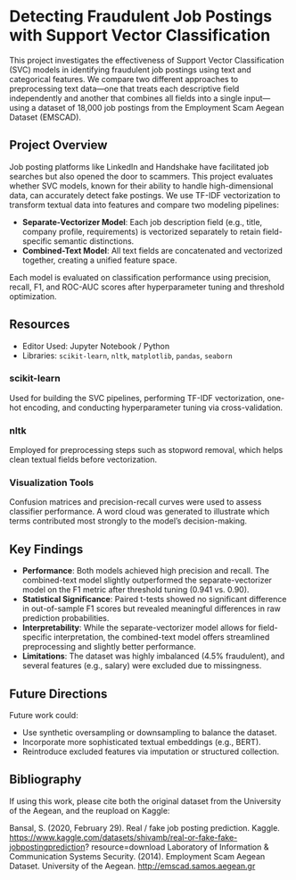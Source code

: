 # Detecting Fraudulent Job Postings with Support Vector Classification

This project investigates the effectiveness of Support Vector Classification (SVC) models in identifying fraudulent job postings using text and categorical features. We compare two different approaches to preprocessing text data—one that treats each descriptive field independently and another that combines all fields into a single input—using a dataset of 18,000 job postings from the Employment Scam Aegean Dataset (EMSCAD).

## Project Overview

Job posting platforms like LinkedIn and Handshake have facilitated job searches but also opened the door to scammers. This project evaluates whether SVC models, known for their ability to handle high-dimensional data, can accurately detect fake postings. We use TF-IDF vectorization to transform textual data into features and compare two modeling pipelines:

- **Separate-Vectorizer Model**: Each job description field (e.g., title, company profile, requirements) is vectorized separately to retain field-specific semantic distinctions.
- **Combined-Text Model**: All text fields are concatenated and vectorized together, creating a unified feature space.

Each model is evaluated on classification performance using precision, recall, F1, and ROC-AUC scores after hyperparameter tuning and threshold optimization.

## Resources
- Editor Used: Jupyter Notebook / Python
- Libraries: `scikit-learn`, `nltk`, `matplotlib`, `pandas`, `seaborn`

### scikit-learn
Used for building the SVC pipelines, performing TF-IDF vectorization, one-hot encoding, and conducting hyperparameter tuning via cross-validation.

### nltk
Employed for preprocessing steps such as stopword removal, which helps clean textual fields before vectorization.

### Visualization Tools
Confusion matrices and precision-recall curves were used to assess classifier performance. A word cloud was generated to illustrate which terms contributed most strongly to the model’s decision-making.

## Key Findings

- **Performance**: Both models achieved high precision and recall. The combined-text model slightly outperformed the separate-vectorizer model on the F1 metric after threshold tuning (0.941 vs. 0.90).
- **Statistical Significance**: Paired t-tests showed no significant difference in out-of-sample F1 scores but revealed meaningful differences in raw prediction probabilities.
- **Interpretability**: While the separate-vectorizer model allows for field-specific interpretation, the combined-text model offers streamlined preprocessing and slightly better performance.
- **Limitations**: The dataset was highly imbalanced (4.5% fraudulent), and several features (e.g., salary) were excluded due to missingness.

## Future Directions

Future work could:
- Use synthetic oversampling or downsampling to balance the dataset.
- Incorporate more sophisticated textual embeddings (e.g., BERT).
- Reintroduce excluded features via imputation or structured collection.

## Bibliography

If using this work, please cite both the original dataset from the University of the Aegean, and the reupload on Kaggle:

Bansal, S. (2020, February 29). Real / fake job posting prediction. Kaggle.
https://www.kaggle.com/datasets/shivamb/real-or-fake-fake-jobpostingprediction?
resource=download
Laboratory of Information & Communication Systems Security. (2014). Employment
Scam Aegean Dataset. University of the Aegean. http://emscad.samos.aegean.gr